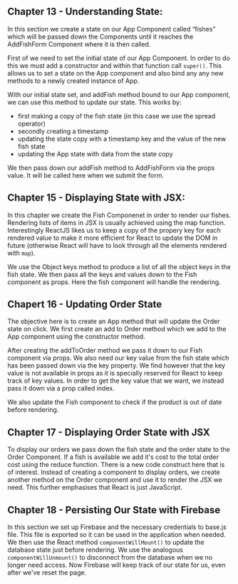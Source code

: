 ## Chapter 13 - Understanding State:

In this section we create a state on our App Component called “fishes” which will be passed down the Components until it reaches the AddFishForm Component where it is then called.

First of we need to set the initial state of our App Component. In order to do this we must add a constructor and within that function call `super()`. This allows us to set a state on the App component and also bind any any new methods to a newly created instance of App.

With our initial state set, and addFish method bound to our App component, we can use this method to update our state. This works by:

* first making a copy of the fish state (in this case we use the spread operator)
* secondly creating a timestamp
* updating the state copy with a timestamp key and the value of the new fish state
* updating the App state with data from the state copy

We then pass down our addFish method to AddFishForm via the props value. It will be called here when we submit the form.

## Chapter 15 - Displaying State with JSX:

In this chapter we create the Fish Componenet in order to render our fishes. Rendering lists of items in JSX is usually achieved using the map function. Interestingly ReactJS likes us to keep a copy of the propery key for each rendered value to make it more efficient for React to update the DOM in future (otherwise React will have to look through all the elements rendered with `map`).

We use the Object keys method to produce a list of all the object keys in the fish state. We then pass all the keys and values down to the Fish component as props. Here the fish component will handle the rendering.

## Chapert 16 - Updating Order State
The objective here is to create an App method that will update the Order state on click. We first create an add to Order method which we add to the App component using the constructor method.

After creating the addToOrder method we pass it down to our Fish component via props. We also need our key value from the fish state which has been passed down via the key property. We find however that the key value is not available in props as it is specially reserved for React to keep track of key values. In order to get the key value that we want, we instead pass it down via a prop called index.

We also update the Fish component to check if the product is out of date before rendering.

## Chapter 17 - Displaying Order State with JSX

To display our orders we pass down the fish state and the order state to the Order Component. If a fish is available we add it's cost to the total order cost using the reduce function. There is a new code construct here that is of interest. Instead of creating a component to display orders, we create another method on the Order component and use it to render the JSX we need. This further emphasises that React is just JavaScript.

## Chapter 18 - Persisting Our State with Firebase

In this section we set up Firebase and the necessary credentials to base.js file. This file is exported so it can be used in the application when needed. We then use the React method `componentWillMount()` to update the database state just before rendering. We use the analogous `componentWillUnmount()` to disconnect from the database when we no longer need access. Now Firebase will keep track of our state for us, even after we've reset the page. 